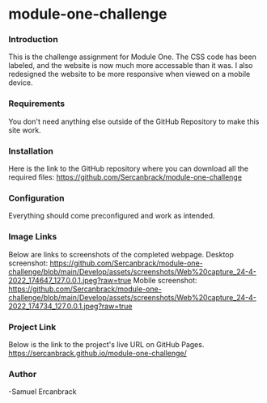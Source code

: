 # module-one-challenge

### Introduction

This is the challenge assignment for Module One. The CSS code has been labeled, and the website
is now much more accessable than it was. I also redesigned the website to be more responsive when viewed on a mobile device.

### Requirements

You don't need anything else outside of the GitHub Repository to make this site work.

### Installation

Here is the link to the GitHub repository where you can download all the required files:
https://github.com/Sercanbrack/module-one-challenge

### Configuration

Everything should come preconfigured and work as intended.

### Image Links

Below are links to screenshots of the completed webpage.
Desktop screenshot: https://github.com/Sercanbrack/module-one-challenge/blob/main/Develop/assets/screenshots/Web%20capture_24-4-2022_174647_127.0.0.1.jpeg?raw=true
Mobile screenshot: https://github.com/Sercanbrack/module-one-challenge/blob/main/Develop/assets/screenshots/Web%20capture_24-4-2022_174734_127.0.0.1.jpeg?raw=true

### Project Link

Below is the link to the project's live URL on GitHub Pages.
https://sercanbrack.github.io/module-one-challenge/

### Author

-Samuel Ercanbrack